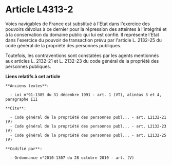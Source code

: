 # Article L4313-2

Voies navigables de France est substitué à l'Etat dans l'exercice des pouvoirs dévolus à ce dernier pour la répression des
atteintes à l'intégrité et à la conservation du domaine public qui lui est confié. Il représente l'Etat dans l'exercice du
pouvoir de transaction prévu par l'article L. 2132-25 du code général de la propriété des personnes publiques. 

Toutefois, les contraventions sont constatées par les agents mentionnés aux articles L. 2132-21 et L. 2132-23 du code général
de la propriété des personnes publiques.

**Liens relatifs à cet article**

	**Anciens textes**:

	  - Loi n°91-1385 du 31 décembre 1991 - art. 1 (VT), alinéas 3 et 4, paragraphe III

	**Cite**:

	  - Code général de la propriété des personnes publ... - art. L2132-21 (V)
	  - Code général de la propriété des personnes publ... - art. L2132-23 (V)
	  - Code général de la propriété des personnes publ... - art. L2132-25 (V)

	**Codifié par**:

	  - Ordonnance n°2010-1307 du 28 octobre 2010 - art. (V)
